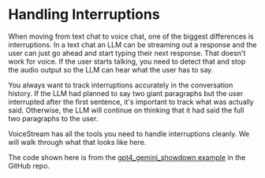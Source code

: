 # Handling Interruptions

When moving from text chat to voice chat, one of the biggest differences is interruptions.  In a text chat an LLM can
be streaming out a response and the user can just go ahead and start typing their next response.  That doesn't work for
voice.  If the user starts talking, you need to detect that and stop the audio output so the LLM can hear what the user
has to say.  

You always want to track interruptions accurately in the conversation history.  If the LLM had planned to say two giant
paragraphs but the user interrupted after the first sentence, it's important to track what was actually said.  Otherwise,
the LLM will continue on thinking that it had said the full two paragraphs to the user.

VoiceStream has all the tools you need to handle interruptions cleanly.  We will walk through what that looks like here.

The code shown here is from the [gpt4_gemini_showdown example](https://github.com/DaveDeCaprio/voice-stream/blob/main/examples/gpt4_gemini_showdown/main.py) in the GitHub repo.
